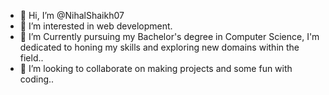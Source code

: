 - 👋 Hi, I’m @NihalShaikh07
- 👀 I’m interested in web development.
- 🌱 I’m Currently pursuing my Bachelor's degree in Computer Science, I'm dedicated to honing my skills and exploring new domains within the field..
- 💞️ I’m looking to collaborate on making projects and some fun with coding..

<!---
NihalShaikh07/NihalShaikh07 is a ✨ special ✨ repository because its `README.md` (this file) appears on your GitHub profile.
You can click the Preview link to take a look at your changes.
--->
